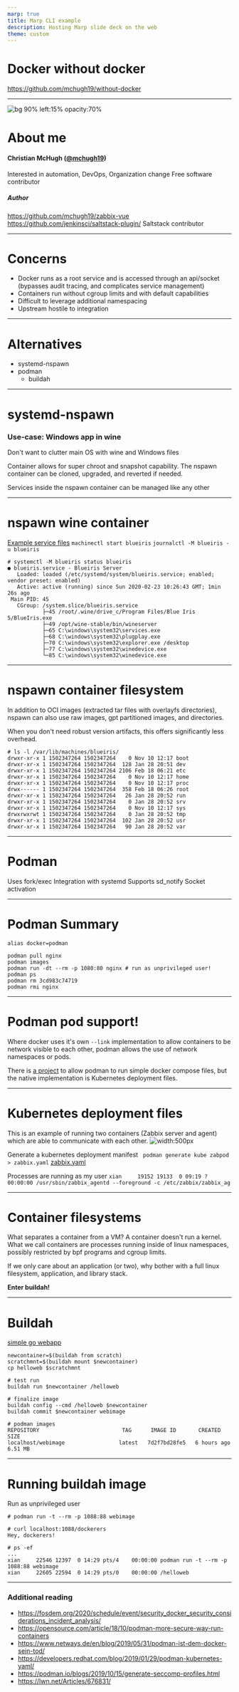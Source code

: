 ```yaml
---
marp: true
title: Marp CLI example
description: Hosting Marp slide deck on the web
theme: custom
---
```

# <!--fit--> Docker without docker

https://github.com/mchugh19/without-docker

---

![bg 90% left:15% opacity:70%](https://avatars3.githubusercontent.com/u/1360357)

# About me

#### Christian McHugh ([@mchugh19](https://github.com/mchugh19))

Interested in automation, DevOps, Organization change
Free software contributor
</br>
##### Author
https://github.com/mchugh19/zabbix-vue
https://github.com/jenkinsci/saltstack-plugin/
Saltstack contributor

---

# Concerns
- Docker runs as a root service and is accessed through an api/socket (bypasses audit tracing, and complicates service management)
- Containers run without cgroup limits and with default capabilities
- Difficult to leverage additional namespacing
- Upstream hostile to integration

---

# Alternatives
- systemd-nspawn
- podman
  - buildah

---
<!-- _class: nspawn -->

# systemd-nspawn

### Use-case: Windows app in wine
Don't want to clutter main OS with wine and Windows files

Container allows for super chroot and snapshot capability. The nspawn container can be cloned, upgraded, and reverted if needed.

Services inside the nspawn container can be managed like any other


---
<!-- _class: nspawn -->

# nspawn wine container

[Example service files](assets/blueiris/)
`machinectl start blueiris`
`journalctl -M blueiris -u blueiris`

```
# systemctl -M blueiris status blueiris
● blueiris.service - Blueiris Server
   Loaded: loaded (/etc/systemd/system/blueiris.service; enabled; vendor preset: enabled)
   Active: active (running) since Sun 2020-02-23 10:26:43 GMT; 1min 26s ago
 Main PID: 45
   CGroup: /system.slice/blueiris.service
           ├─45 /root/.wine/drive_c/Program Files/Blue Iris 5/BlueIris.exe
           ├─49 /opt/wine-stable/bin/wineserver
           ├─65 C:\windows\system32\services.exe
           ├─68 C:\windows\system32\plugplay.exe
           ├─70 C:\windows\system32\explorer.exe /desktop
           ├─77 C:\windows\system32\winedevice.exe
           └─85 C:\windows\system32\winedevice.exe
```

---
<!-- _class: nspawn -->

# nspawn container filesystem

In addition to OCI images (extracted tar files with overlayfs directories), nspawn can also use raw images, gpt partitioned images, and directories.

When you don't need robust version artifacts, this offers significantly less overhead.


```
# ls -l /var/lib/machines/blueiris/
drwxr-xr-x 1 1502347264 1502347264    0 Nov 10 12:17 boot
drwxr-xr-x 1 1502347264 1502347264  128 Jan 28 20:51 dev
drwxr-xr-x 1 1502347264 1502347264 2106 Feb 18 06:21 etc
drwxr-xr-x 1 1502347264 1502347264    0 Nov 10 12:17 home
drwxr-xr-x 1 1502347264 1502347264    0 Nov 10 12:17 proc
drwx------ 1 1502347264 1502347264  358 Feb 18 06:26 root
drwxr-xr-x 1 1502347264 1502347264   26 Jan 28 20:52 run
drwxr-xr-x 1 1502347264 1502347264    0 Jan 28 20:52 srv
drwxr-xr-x 1 1502347264 1502347264    0 Nov 10 12:17 sys
drwxrwxrwt 1 1502347264 1502347264    0 Jan 28 20:52 tmp
drwxr-xr-x 1 1502347264 1502347264  102 Jan 28 20:52 usr
drwxr-xr-x 1 1502347264 1502347264   90 Jan 28 20:52 var
```

---
<!-- _class: podman -->

# Podman

Uses fork/exec
Integration with systemd
Supports sd_notify
Socket activation

---
<!-- _class: podman -->

# Podman Summary
`alias docker=podman`

```
podman pull nginx
podman images
podman run -dt --rm -p 1080:80 nginx # run as unprivileged user!
podman ps
podman rm 3cd983c74719
podman rmi nginx
```

---
<!-- _class: podman -->

# Podman pod support!

Where docker uses it's own `--link` implementation to allow containers to be network visible to each other, podman allows the use of network namespaces or pods.

There is [a project](https://github.com/containers/podman-compose) to allow podman to run simple docker compose files, but the native implementation is Kubernetes deployment files.

---
<!-- _class: podman -->

# Kubernetes deployment files

This is an example of running two containers (Zabbix server and agent) which are able to communicate with each other.
![width:500px](assets/zabbix.png)

Generate a kubernetes deployment manifest
` podman generate kube zabpod > zabbix.yaml`
[zabbix.yaml](assets/zabbix.yaml)

Processes are running as my user
`xian     19152 19133  0 09:19 ?        00:00:00 /usr/sbin/zabbix_agentd --foreground -c /etc/zabbix/zabbix_ag`

---
<!-- _class: podman -->

# Container filesystems

What separates a container from a VM?
A container doesn't run a kernel. What we call containers are processes running inside of linux namespaces, possibly restricted by bpf programs and cgroup limits.

If we only care about an application (or two), why bother with a full linux filesystem, application, and library stack.

**Enter buildah!**

---
<!-- _class: podman -->

# Buildah

[simple go webapp](assets/helloweb.go)

```
newcontainer=$(buildah from scratch)
scratchmnt=$(buildah mount $newcontainer)
cp helloweb $scratchmnt

# test run
buildah run $newcontainer /helloweb

# finalize image
buildah config --cmd /helloweb $newcontainer
buildah commit $newcontainer webimage
```

```
# podman images
REPOSITORY                          TAG      IMAGE ID       CREATED        SIZE
localhost/webimage                 latest   7d2f7bd28fe5   6 hours ago    6.51 MB
```
---
<!-- _class: podman -->

# Running buildah image

Run as unprivileged user
```
# podman run -t --rm -p 1088:88 webimage

# curl localhost:1088/dockerers
Hey, dockerers!
```

```
# ps -ef
...
xian     22546 12397  0 14:29 pts/4    00:00:00 podman run -t --rm -p 1088:88 webimage
xian     22605 22594  0 14:29 pts/0    00:00:00 /helloweb
```

---

### Additional reading

- https://fosdem.org/2020/schedule/event/security_docker_security_considerations_incident_analysis/
- https://opensource.com/article/18/10/podman-more-secure-way-run-containers
- https://www.netways.de/en/blog/2019/05/31/podman-ist-dem-docker-sein-tod/
- https://developers.redhat.com/blog/2019/01/29/podman-kubernetes-yaml/
- https://podman.io/blogs/2019/10/15/generate-seccomp-profiles.html
- https://lwn.net/Articles/676831/
